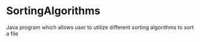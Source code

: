 # SortingAlgorithms
Java program which allows user to utilize different sorting algorithms to sort a file
